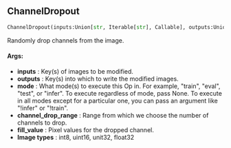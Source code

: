 ## ChannelDropout
```python
ChannelDropout(inputs:Union[str, Iterable[str], Callable], outputs:Union[str, Iterable[str]], mode:Union[NoneType, str, Iterable[str]]=None, channel_drop_range:Tuple[int, int]=(1, 1), fill_value:Union[int, float]=0)
```
Randomly drop channels from the image.



#### Args:

* **inputs** :  Key(s) of images to be modified.
* **outputs** :  Key(s) into which to write the modified images.
* **mode** :  What mode(s) to execute this Op in. For example, "train", "eval", "test", or "infer". To execute            regardless of mode, pass None. To execute in all modes except for a particular one, you can pass an argument            like "!infer" or "!train".
* **channel_drop_range** :  Range from which we choose the number of channels to drop.
* **fill_value** :  Pixel values for the dropped channel.
* **Image types** :         int8, uint16, unit32, float32    
